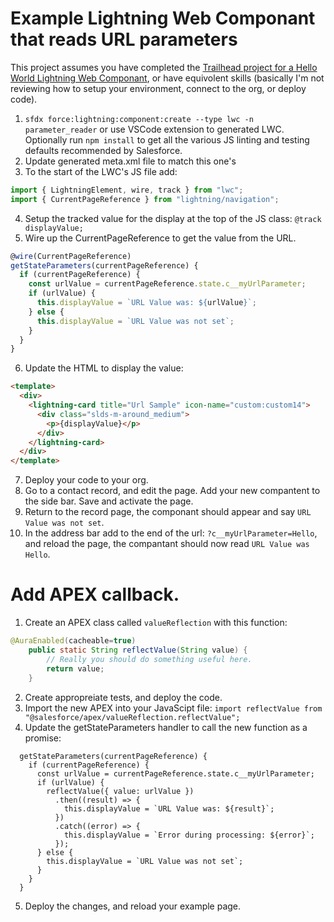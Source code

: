 # Example Lightning Web Componant that reads URL parameters

This project assumes you have completed the [Trailhead project for a Hello World Lightning Web Componant](https://trailhead.salesforce.com/content/learn/projects/quick-start-lightning-web-components/create-a-hello-world-lightning-web-component), or have equivolent skills (basically I'm not reviewing how to setup your environment, connect to the org, or deploy code).

1. `sfdx force:lightning:component:create --type lwc -n parameter_reader` or use VSCode extension to generated LWC. Optionally run `npm install` to get all the various JS linting and testing defaults recommended by Salesforce.
2. Update generated meta.xml file to match this one's
3. To the start of the LWC's JS file add:

```js
import { LightningElement, wire, track } from "lwc";
import { CurrentPageReference } from "lightning/navigation";
```

4. Setup the tracked value for the display at the top of the JS class: `@track displayValue;`
5. Wire up the CurrentPageReference to get the value from the URL.

```js
@wire(CurrentPageReference)
getStateParameters(currentPageReference) {
  if (currentPageReference) {
    const urlValue = currentPageReference.state.c__myUrlParameter;
    if (urlValue) {
      this.displayValue = `URL Value was: ${urlValue}`;
    } else {
      this.displayValue = `URL Value was not set`;
    }
  }
}
```

6. Update the HTML to display the value:

```html
<template>
  <div>
    <lightning-card title="Url Sample" icon-name="custom:custom14">
      <div class="slds-m-around_medium">
        <p>{displayValue}</p>
      </div>
    </lightning-card>
  </div>
</template>
```

7. Deploy your code to your org.
8. Go to a contact record, and edit the page. Add your new compantent to the side bar. Save and activate the page.
9. Return to the record page, the componant should appear and say `URL Value was not set`.
10. In the address bar add to the end of the url: `?c__myUrlParameter=Hello`, and reload the page, the compantant should now read `URL Value was Hello`.

# Add APEX callback.

1. Create an APEX class called `valueReflection` with this function:

```Java
@AuraEnabled(cacheable=true)
    public static String reflectValue(String value) {
        // Really you should do something useful here.
        return value;
    }
```

2. Create appropreiate tests, and deploy the code.
3. Import the new APEX into your JavaScipt file: `import reflectValue from "@salesforce/apex/valueReflection.reflectValue";`
4. Update the getStateParameters handler to call the new function as a promise:

```JS
  getStateParameters(currentPageReference) {
    if (currentPageReference) {
      const urlValue = currentPageReference.state.c__myUrlParameter;
      if (urlValue) {
        reflectValue({ value: urlValue })
          .then((result) => {
            this.displayValue = `URL Value was: ${result}`;
          })
          .catch((error) => {
            this.displayValue = `Error during processing: ${error}`;
          });
      } else {
        this.displayValue = `URL Value was not set`;
      }
    }
  }
```

5. Deploy the changes, and reload your example page.
